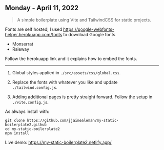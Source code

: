 ## Monday - April 11, 2022

> A simple boilerplate using Vite and TailwindCSS for static projects.

Fonts are self hosted, I used https://google-webfonts-helper.herokuapp.com/fonts to download Google fonts.
- Monserrat
- Raleway

Follow the herokuapp link and it explains how to embed the fonts.

---

1. Global styles applied in `./src/assets/css/global.css`.

2. Replace the fonts with whatever you like and update `./tailwind.config.js`.

3. Adding additional pages is pretty straight forward. Follow the setup in `./vite.config.js`.

As always install with:

```
git clone https://github.com/jjaimealeman/my-static-boilerplate2.github
cd my-static-boilerplate2
npm install
```
Live demo:
https://my-static-boilerplate2.netlify.app/
